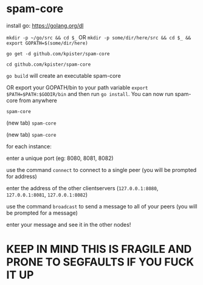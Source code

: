 # spam-core

install go: https://golang.org/dl

`mkdir -p ~/go/src && cd $_` OR `mkdir -p some/dir/here/src && cd $_ && export GOPATH=$(some/dir/here)`

`go get -d github.com/kpister/spam-core`

`cd github.com/kpister/spam-core`

`go build` will create an executable spam-core 

OR export your GOPATH/bin to your path variable `export $PATH=$PATH:$GODIR/bin` and then run `go install`. You can now run spam-core from anywhere

`spam-core`

(new tab) `spam-core`

(new tab) `spam-core`


for each instance:

enter a unique port (eg: 8080, 8081, 8082)

use the command `connect` to connect to a single peer (you will be prompted for address)

enter the address of the other clientservers (`127.0.0.1:8080`, `127.0.0.1:8081`, `127.0.0.1:8082`)

use the command `broadcast` to send a message to all of your peers (you will be prompted for a message)

enter your message and see it in the other nodes!


# KEEP IN MIND THIS IS FRAGILE AND PRONE TO SEGFAULTS IF YOU FUCK IT UP
